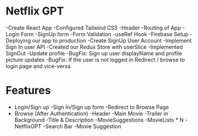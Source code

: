# Netflix GPT

-Create React App
-Configured Tailwind CSS
-Header
-Routing of App
-Login Form
-SignUp form
-Form Validation
-useRef Hook
-Firebase Setup
-Deploying our app to production
-Create SignUp User Account
-Implement Sign In user API
-Created our Redux Store with userSlice
-Implemented SignOut
-Update profile
-BugFix: Sign up user displayName and profile picture updates
-BugFix: If the user is not logged in Redirect / browse to login page and vice-versa

# Features

- Login/Sign up
  -Sign In/Sign up form
  -Redirect to Browse Page
- Browse (After Authentication)
  -Header
  -Main Movie
  -Trailer in Background
  -Title & Description
  -MovieSuggestions
  -MovieLists \* N
  -NetflixGPT
  -Search Bar
  -Movie Suggestion
